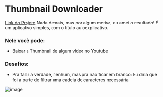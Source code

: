 # Thumbnail Downloader

[Link do Projeto](https://app-thumb.herokuapp.com/)
Nada demais, mas por algum motivo, eu amei o resultado! É um aplicativo simples, com o título autoexplicativo.


### Nele você pode:
- Baixar a Thumbnail de algum vídeo no Youtube

### Desafios:
- Pra falar a verdade, nenhum, mas pra não ficar em branco: Eu diria que foi a parte de filtrar uma cadeia de caracteres necessária

![image](https://user-images.githubusercontent.com/79723385/133944197-01bfec9e-7950-4cc9-93c2-9252f0249e00.png)
